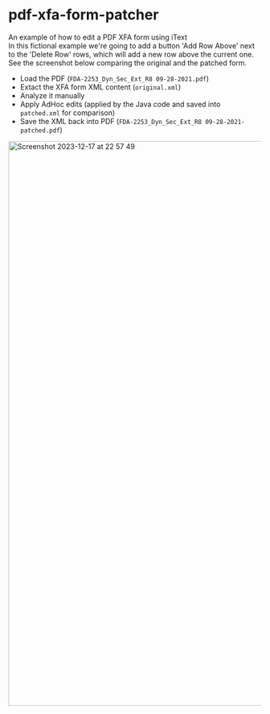 # pdf-xfa-form-patcher
An example of how to edit a PDF XFA form using iText  
In this fictional example we're going to add a button 'Add Row Above' next to the 'Delete Row' rows, which will add a new row above the current one. See the screenshot below comparing the original and the patched form.
* Load the PDF (`FDA-2253_Dyn_Sec_Ext_R8 09-28-2021.pdf`)
* Extact the XFA form XML content (`original.xml`)
* Analyze it manually 
* Apply AdHoc edits (applied by the Java code and saved into `patched.xml` for comparison)
* Save the XML back into PDF (`FDA-2253_Dyn_Sec_Ext_R8 09-28-2021-patched.pdf`)


<img width="1121" alt="Screenshot 2023-12-17 at 22 57 49" src="https://github.com/alex-sc/pdf-xfa-form-patcher/assets/5649729/8943e90a-937c-41ad-93d1-c949ebb06d08">

